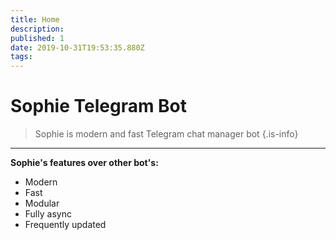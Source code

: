 ```yaml
---
title: Home
description: 
published: 1
date: 2019-10-31T19:53:35.880Z
tags: 
---
```


# Sophie Telegram Bot
> Sophie is modern and fast Telegram chat manager bot
{.is-info}

---

**Sophie's features over other bot's:**
- Modern
- Fast
- Modular
- Fully async
- Frequently updated